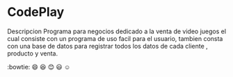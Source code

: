 # CodePlay

Descripcion
Programa para negocios dedicado a la venta de video juegos el cual consiste con un programa de uso facil para el usuario, tambien consta con una base de datos para registrar todos los datos de cada cliente , producto y venta.

:bowtie:
:smile:
:laughing:
:blush:
:smiley:
:relaxed:






